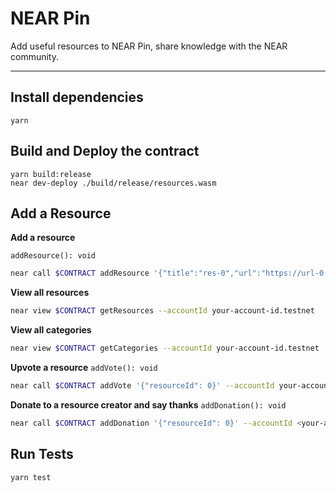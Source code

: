 # NEAR Pin

Add useful resources to NEAR Pin, share knowledge with the NEAR community.

----

## Install dependencies
```
yarn
```

## Build and Deploy the contract
```
yarn build:release
near dev-deploy ./build/release/resources.wasm
```

## Add a Resource
**Add a resource**

`addResource(): void`

```sh
near call $CONTRACT addResource '{"title":"res-0","url":"https://url-0.com","category":"new category-0"}' --accountId your-account-id.testnet
```

**View all resources**

```sh
near view $CONTRACT getResources --accountId your-account-id.testnet
```
**View all categories**
```sh
near view $CONTRACT getCategories --accountId your-account-id.testnet
```
**Upvote a resource**
`addVote(): void`

```sh
near call $CONTRACT addVote '{"resourceId": 0}' --accountId your-account-id.testnet

```
**Donate to a resource creator and say thanks**
`addDonation(): void`

```sh
near call $CONTRACT addDonation '{"resourceId": 0}' --accountId <your-account-id.testnet> --amount 2
```
## Run Tests
```
yarn test
```

